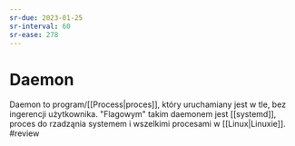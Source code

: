 ```yaml
---
sr-due: 2023-01-25
sr-interval: 60
sr-ease: 278
---
```


# Daemon
Daemon to program/[[Process|proces]], który uruchamiany jest w tle, bez ingerencji użytkownika. "Flagowym" takim daemonem jest [[systemd]], proces do rzadząnia systemem i wszelkimi procesami w [[Linux|Linuxie]].
#review